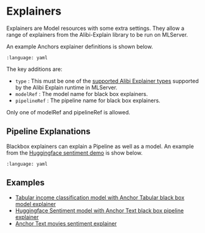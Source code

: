 # Explainers

Explainers are Model resources with some extra settings. They allow a range of explainers from the Alibi-Explain library to be run on MLServer.

An example Anchors explainer definitions is shown below.

```{literalinclude} ../../../../samples/models/income-explainer.yaml 
:language: yaml
```

The key additions are:

 * `type` : This must be one of the [supported Alibi Explainer types](https://github.com/SeldonIO/MLServer/blob/191ee44297712192fed882afe0797d6a2732965e/runtimes/alibi-explain/mlserver_alibi_explain/alibi_dependency_reference.py#L15-L19) supported by the Alibi Explain runtime in MLServer.
 * `modelRef` : The model name for black box explainers.
 * `pipelineRef` : The pipeline name for black box explainers.

Only one of modelRef and pipelineRef is allowed.

## Pipeline Explanations

Blackbox explainers can explain a Pipeline as well as a model. An example from the [Huggingface sentiment demo](../examples/speech-to-sentiment.md) is show below.

```{literalinclude} ../../../../samples/models/hf-sentiment-explainer.yaml 
:language: yaml
```

## Examples
 * [Tabular income classification model with Anchor Tabular black box model explainer](../examples/income.md)
 * [Huggingface Sentiment model with Anchor Text black box pipeline explainer](../examples/speech-to-sentiment.md)
* [Anchor Text movies sentiment explainer](../examples/explainer-examples.md)
 